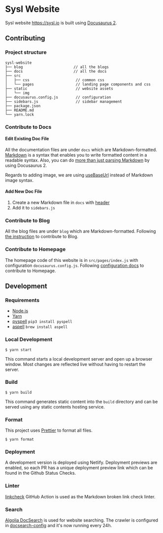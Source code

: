# Sysl Website

Sysl website https://sysl.io is built using [Docusaurus 2](https://v2.docusaurus.io/).

## Contributing

### Project structure

```
sysl-website
├── blog                       // all the blogs
├── docs                       // all the docs
├── src
│   ├── css                     // common css
│   └── pages                   // landing page components and css
├── static                      // website assets
│   └── img
├── docusaurus.config.js        // configuration
├── sidebars.js                 // sidebar management
├── package.json
├── README.md
└── yarn.lock
```

### Contribute to Docs

#### Edit Existing Doc File

All the documentation files are under `docs` which are Markdown-formatted. [Markdown](https://daringfireball.net/projects/markdown/syntax) is a syntax that enables you to write formatted content in a readable syntax. Also, you can do [more than just parsing Markdown](https://v2.docusaurus.io/docs/markdown-features) by using Docusaurus 2.

Regards to adding image, we are using [useBaseUrl](https://v2.docusaurus.io/docs/docusaurus-core/#usebaseurl) instead of Markdown image syntax.

#### Add New Doc File

1. Create a new Markdown file in `docs` with [header](https://v2.docusaurus.io/docs/markdown-features#markdown-headers)
2. Add it to `sidebars.js`

### Contribute to Blog

All the blog files are under `blog` which are Markdown-formatted. Following [the instruction](https://v2.docusaurus.io/docs/blog) to contribute to Blog.

### Contribute to Homepage

The homepage code of this website is in `src/pages/index.js` with configuration `docusaurus.config.js`. Following [configuration docs](https://v2.docusaurus.io/docs/configuration) to contribute to Homepage.

## Development

### Requirements

- [Node.js](https://nodejs.org/en/download/)
- [Yarn](https://classic.yarnpkg.com/en/docs/install#mac-stable)
- [pyspell](https://facelessuser.github.io/pyspelling/) `pip3 install pyspell`
- [aspell](http://aspell.net/) `brew install aspell`

### Local Development

```
$ yarn start
```

This command starts a local development server and open up a browser window. Most changes are reflected live without having to restart the server.

### Build

```
$ yarn build
```

This command generates static content into the `build` directory and can be served using any static contents hosting service.

### Format

This project uses [Prettier](https://prettier.io/) to format all files.

```
$ yarn format
```

### Deployment

A development version is deployed using Netlify. Deployment previews are enabled, so each PR has a unique deployment preview link which can be found in the Github Status Checks.

### Linter

<!-- [spellcheck](https://github.com/marketplace/actions/github-spellcheck-action) GitHub Action is used as the English spelling check linter. Add custom terms in `.wordlist.txt` to pass the spelling check. To run the spellcheck locally, run `npm run spellcheck` -->

[linkcheck](https://github.com/marketplace/actions/markdown-link-check) GitHub Action is used as the Markdown broken link check linter.

### Search

[Algolia DocSearch](https://docsearch.algolia.com/) is used for website searching. The crawler is configured in [docsearch-config](https://github.com/algolia/docsearch-configs/blob/master/configs/sysl.json) and it's now running every 24h.
